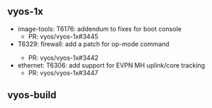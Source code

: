 ## vyos-1x
- image-tools: T6176: addendum to fixes for boot console
   - PR: vyos/vyos-1x#3445
- T6329: firewall: add a patch for op-mode command <show firewall group>
   - PR: vyos/vyos-1x#3442
- ethernet: T6306: add support for EVPN MH uplink/core tracking
   - PR: vyos/vyos-1x#3447


## vyos-build

